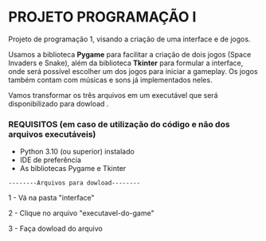 # PROJETO PROGRAMAÇÃO I
Projeto de programação 1, visando a criação de uma interface e de jogos.

Usamos a biblioteca __Pygame__ para facilitar a criação de dois jogos (Space Invaders e Snake), além da biblioteca __Tkinter__ para formular
a interface, onde será possível escolher um dos jogos para iniciar a gameplay. Os jogos também contam com músicas e sons já implementados neles.

Vamos transformar os três arquivos em um executável que será disponibilizado para dowload .

### REQUISITOS (em caso de utilização do código e não dos arquivos executáveis)

+ Python 3.10 (ou superior) instalado
+ IDE de preferência
+ As bibliotecas Pygame e Tkinter

`--------Arquivos para dowload--------`

1 - Vá na pasta "interface"

2 - Clique no arquivo "executavel-do-game"

3 - Faça dowload do arquivo 
